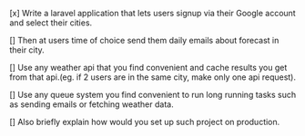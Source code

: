 [x] Write a laravel application that lets users signup via their Google account and select their cities. 


[] Then at users time of choice send them daily emails about forecast in their city.

[] Use any weather api that you find convenient and cache
results you get from that api.(eg. if 2 users are in the same city, make only one
api request).

[] Use any queue system you find convenient to run long running tasks
such as sending emails or fetching weather data. 

[] Also briefly explain how would you set up such project on production.
